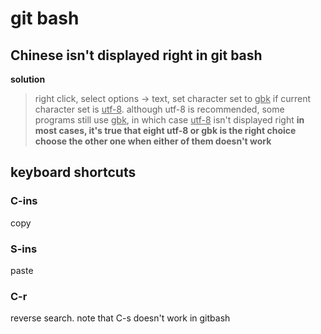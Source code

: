 # git bash


## Chinese isn't displayed right in git bash

**solution**
> right click, select options -> text, set character set to <u>gbk</u> if current character set is <u>utf-8</u>.
> although utf-8 is recommended, some programs still use <u>gbk</u>, in which case <u>utf-8</u> isn't displayed right
> **in most cases, it's true that eight utf-8 or gbk is the right choice**
> **choose the other one when either of them doesn't work**

## keyboard shortcuts

### C-ins
copy

### S-ins
paste

### C-r
reverse search. note that C-s doesn't work in gitbash 